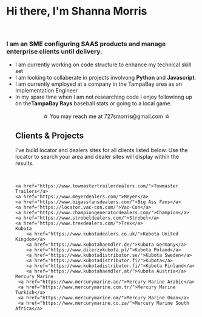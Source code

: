 <h1> Hi there, I'm Shanna Morris</h1>
<br>
<h3>I am an SME configuring SAAS products and manage enterprise clients until delivery. </h3>
<ul> 
  <li>I am currently working on code structure to enhance my technical skill set</li>
  <li>I am looking to collaberate in projects involvong <strong>Python</strong> and <strong>Javascript</strong>.</li>
  <li>I am currently employed at a company in the TampaBay area as an Implementation Engineer</li>
  <li>In my spare time when I am not researching code I enjoy followinng up on the<strong>TampaBay Rays</strong> baseball stats or going to a local game.</li>
  <br>

<center>&#9734; You may reach me at 727smorris@gmail.com &#9734;</center>

<h2>Clients & Projects</h2>
<p>I've build locator and dealers sites for all clients listed below. Use the locator to search your area and dealer sites will display within the results.</p>
<br>

    <a href="https://www.towmastertrailerdealers.com/">Towmaster Trailers</a>
    <a href="https://www.meyerdealers.com/">Meyer</a>
    <a href="https://www.bigassfansdealers.com/">Big Ass Fans</a>
    <a href="https://locator.vac-con.com/">Vac-Con</a>
    <a href="https://www.championgeneratordealers.com/">Champion</a>
    <a href="https://www.strobeldealers.com/">Strobel</a>
    <a href="https://www.trexdealers.com/">Trex</a>
    Kubota
        <a href="https://www.kubotadealers.co.uk/">Kubota United Kingdom</a>
        <a href="https://www.kubotahaendler.de/">Kubota Germany</a>
        <a href="https://www.dilerzykubota.pl/">Kubota Poland</a>
        <a href="https://www.kubotadistributor.se/">Kubota Sweden</a>
        <a href="https://www.kubotadistributor.fi/">Kubota</a>
        <a href="https://www.kubotadistributor.fi/">Kubota Finland</a>
        <a href="https://www.kubotahaendler.at/">Kubota Austria</a>
    Mercury Marine
     <a href="https://www.mercurymarine.ae/">Mercury Marine Arabic</a>
     <a href="https://www.mercurymarine.com.tr/">Mercury Marine Turkish</a>
     <a href="https://www.mercurymarine.om/">Mercury Marine Oman</a>
     <a href="https://www.mercurymarine.co.za/">Mercury Marine South Africa</a>
  

